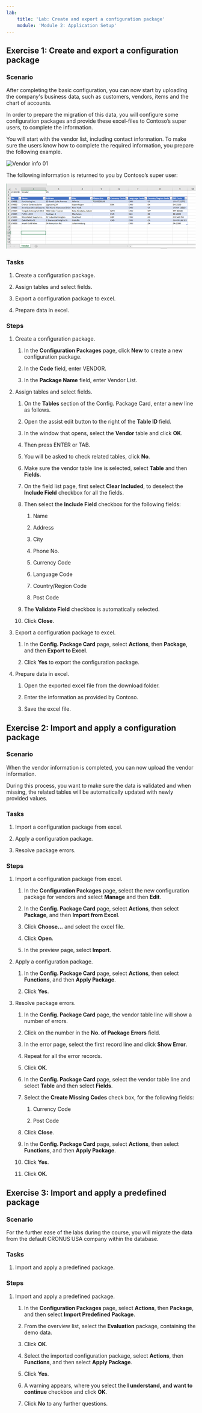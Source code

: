```yaml
---
lab:
    title: 'Lab: Create and export a configuration package'
    module: 'Module 2: Application Setup'
---
```


## Exercise 1: Create and export a configuration package

### Scenario

After completing the basic configuration, you can now start by uploading the
company's business data, such as customers, vendors, items and the chart of
accounts.

In order to prepare the migration of this data, you will configure some
configuration packages and provide these excel-files to Contoso’s super users,
to complete the information.

You will start with the vendor list, including contact information. To make sure
the users know how to complete the required information, you prepare the
following example.

![Vendor info 01](../media/lab2_2_vendor_info_01.png)

The following information is returned to you by Contoso’s super user:

![Vendor info 02](media/lab2_2_vendor_info_02.png)

### Tasks

1.  Create a configuration package.

2.  Assign tables and select fields.

3.  Export a configuration package to excel.

4.  Prepare data in excel.

### Steps

1.  Create a configuration package.

    1.  In the **Configuration Packages** page, click **New** to create a new
        configuration package.

    2.  In the **Code** field, enter VENDOR.

    3.  In the **Package Name** field, enter Vendor List.

2.  Assign tables and select fields.

    1.  On the **Tables** section of the Config. Package Card, enter a new line
        as follows.

    2.  Open the assist edit button to the right of the **Table ID** field.

    3.  In the window that opens, select the **Vendor** table and click **OK**.

    4.  Then press ENTER or TAB.

    5.  You will be asked to check related tables, click **No**.

    6.  Make sure the vendor table line is selected, select **Table** and then
        **Fields**.

    7.  On the field list page, first select **Clear Included**, to deselect the
        **Include Field** checkbox for all the fields.

    8.  Then select the **Include Field** checkbox for the following fields:

        1.  Name

        2.  Address

        3.  City

        4.  Phone No.

        5.  Currency Code

        6.  Language Code

        7.  Country/Region Code

        8.  Post Code

    9.  The **Validate Field** checkbox is automatically selected.

    10. Click **Close**.

3.  Export a configuration package to excel.

    1.  In the **Config. Package Card** page, select **Actions**, then
        **Package**, and then **Export to Excel**.

    2.  Click **Yes** to export the configuration package.

4.  Prepare data in excel.

    1.  Open the exported excel file from the download folder.

    2.  Enter the information as provided by Contoso.

    3.  Save the excel file.

## Exercise 2: Import and apply a configuration package

### Scenario

When the vendor information is completed, you can now upload the vendor
information.

During this process, you want to make sure the data is validated and when
missing, the related tables will be automatically updated with newly provided
values.

### Tasks

1.  Import a configuration package from excel.

2.  Apply a configuration package.

3.  Resolve package errors.

### Steps

1.  Import a configuration package from excel.

    1.  In the **Configuration Packages** page, select the new configuration
        package for vendors and select **Manage** and then **Edit**.

    2.  In the **Config. Package Card** page, select **Actions**, then select
        **Package**, and then **Import from Excel**.

    3.  Click **Choose…** and select the excel file.

    4.  Click **Open**.

    5.  In the preview page, select **Import**.

2.  Apply a configuration package.

    1.  In the **Config. Package Card** page, select **Actions**, then select
        **Functions**, and then **Apply Package**.

    2.  Click **Yes**.

3.  Resolve package errors.

    1.  In the **Config. Package Card** page, the vendor table line will show a
        number of errors.

    2.  Click on the number in the **No. of Package Errors** field.

    3.  In the error page, select the first record line and click **Show
        Error**.

    4.  Repeat for all the error records.

    5.  Click **OK**.

    6.  In the **Config. Package Card** page, select the vendor table line and
        select **Table** and then select **Fields**.

    7.  Select the **Create Missing Codes** check box, for the following fields:

        1.  Currency Code

        2.  Post Code

    8.  Click **Close**.

    9.  In the **Config. Package Card** page, select **Actions**, then select
        **Functions**, and then **Apply Package**.

    10. Click **Yes**.

    11. Click **OK**.

## Exercise 3: Import and apply a predefined package

### Scenario

For the further ease of the labs during the course, you will migrate the data
from the default CRONUS USA company within the database.

### Tasks

1.  Import and apply a predefined package.

### Steps

1.  Import and apply a predefined package.

    1.  In the **Configuration Packages** page, select **Actions**, then
        **Package**, and then select **Import Predefined Package**.

    2.  From the overview list, select the **Evaluation** package, containing
        the demo data.

    3.  Click **OK**.

    4.  Select the imported configuration package, select **Actions**, then
        **Functions**, and then select **Apply Package**.

    5.  Click **Yes**.

    6.  A warning appears, where you select the **I understand, and want to
        continue** checkbox and click **OK**.

    7.  Click **No** to any further questions.
